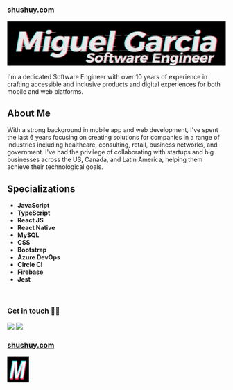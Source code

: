 <p>
  <h3>shushuy.com</h3>
  <a href="https://shushuy.com"><img src="assets/miguelGarciaBig.png"/></a>
</p>

I'm a dedicated Software Engineer with over 10 years of experience in crafting accessible and inclusive products and digital experiences for both mobile and web platforms.

## About Me

With a strong background in mobile app and web development, I've spent the last 6 years focusing on creating solutions for companies in a range of industries including healthcare, consulting, retail, business networks, and government. I've had the privilege of collaborating with startups and big businesses across the US, Canada, and Latin America, helping them achieve their technological goals.

## Specializations

- **JavaScript**
- **TypeScript**
- **React JS**
- **React Native**
- **MySQL**
- **CSS**
- **Bootstrap**
- **Azure DevOps**
- **Circle CI**
- **Firebase**
- **Jest**
<br />
<p>
  <h3>Get in touch 🤝🏻</h3>
  <a href="mailto:sshushuy@gmail.com?subject=[GitHub]%20🔥%20profile%20contact&body=Hello"><img src="https://img.shields.io/badge/e‑mail-D14836.svg?style=for-the-badge&logo=GMail&logoColor=white"/></a>
  <a href="https://linkedin.com/in/shushuy/"><img src="https://img.shields.io/badge/linkedin-0077B5.svg?style=for-the-badge&logo=linkedin&logoColor=white"/></a>
</p>
<p >
  <h3>
   <a href="https://shushuy.com">
    shushuy.com
   </a>
  </h3>
    <a href="https://shushuy.com"><img src="assets/logo512.png" width="50" height="60"/></a>
</p>
